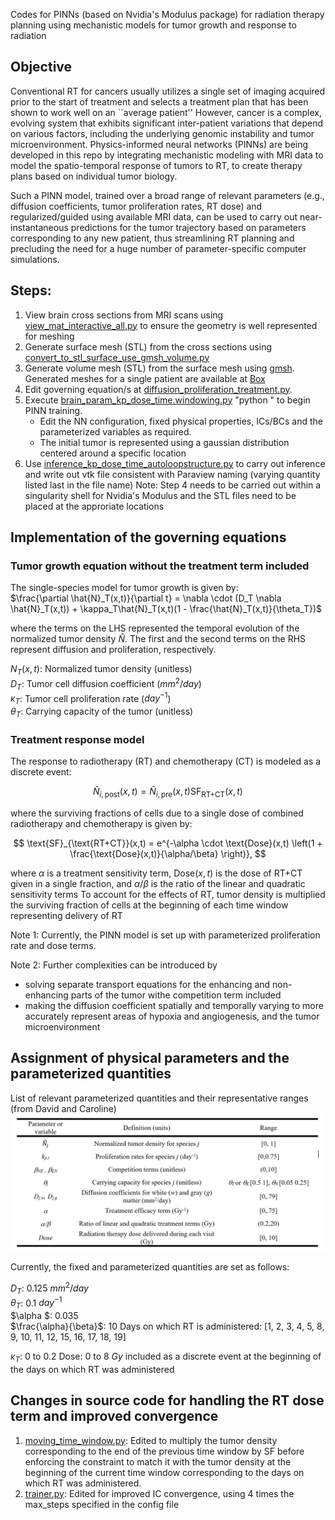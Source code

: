 Codes for PINNs (based on Nvidia's Modulus package) for radiation therapy planning using mechanistic models for tumor growth and response to radiation

## Objective

Conventional RT for cancers usually utilizes a single set of imaging acquired prior to the start of treatment and selects a treatment plan that has been shown to work well 
on an ``average patient'' However, cancer is a complex, evolving system that exhibits
significant inter-patient variations that depend on various factors, 
including the underlying genomic instability and tumor microenvironment. 
Physics-informed neural networks (PINNs) are being developed in this repo by integrating 
mechanistic modeling with MRI data to model the spatio-temporal response of 
tumors to RT, to create therapy plans based on individual tumor biology. 

Such a PINN model, trained over a broad range of relevant parameters 
(e.g., diffusion coefficients, tumor proliferation rates, RT dose) and 
regularized/guided using available MRI data, 
can be used to carry out near-instantaneous predictions for the tumor trajectory 
based on parameters corresponding to any new patient, 
thus streamlining RT planning and precluding the need for a huge number of 
parameter-specific computer simulations.

## Steps:

1. View brain cross sections from MRI scans using [view_mat_interactive_all.py](https://github.com/tnnandi/modulus_radiation_therapy/blob/main/view_mat_interactive_all.py) to ensure the geometry is well represented for meshing
2. Generate surface mesh (STL) from the cross sections using [convert_to_stl_surface_use_gmsh_volume.py](https://github.com/tnnandi/modulus_radiation_therapy/blob/main/convert_to_stl_surface_use_gmsh_volume.py) 
3. Generate volume mesh (STL) from the surface mesh using [gmsh](https://gmsh.info/). Generated meshes for a single patient are available at [Box](https://anl.box.com/s/tlyfb74wyuma0jm4zha8zfrwcspxshlb)
4. Edit governing equation/s at [diffusion_proliferation_treatment.py](https://github.com/tnnandi/modulus_radiation_therapy/blob/main/modulus-sym/examples/brain_RT/diffusion_proliferation_treatment.py). 
5. Execute [brain_param_kp_dose_time.windowing.py](https://github.com/tnnandi/modulus_radiation_therapy/blob/main/modulus-sym/examples/brain_RT/brain_param_kp_dose_time.windowing.py)  "python " to begin PINN training. 
   - Edit the NN configuration, fixed physical properties, ICs/BCs and the parameterized variables as required.
   - The initial tumor is represented using a gaussian distribution centered around a specific location 
6. Use [inference_kp_dose_time_autoloopstructure.py](https://github.com/tnnandi/modulus_radiation_therapy/blob/main/modulus-sym/examples/brain_RT/inference_kp_dose_time_autoloopstructure.py) to carry out inference and write out vtk file consistent with Paraview naming (varying quantity listed last in the file name)
Note: Step 4 needs to be carried out within a singularity shell for Nvidia's Modulus and the STL files need to be placed at the approriate locations 

## Implementation of the governing equations

### Tumor growth equation without the treatment term included
The single-species model for tumor growth is given by:\
$\frac{\partial \hat{N}_T(x,t)}{\partial t} = \nabla \cdot (D_T \nabla \hat{N}_T(x,t)) + \kappa_T\hat{N}_T(x,t)(1 - \frac{\hat{N}_T(x,t)}{\theta_T})$

where the terms on the LHS represented the temporal evolution of the normalized tumor density $\hat{N}$. The first and the second terms on the RHS represent diffusion and proliferation, respectively. 


${N}_T(x,t)$: Normalized tumor density (unitless) \
$D_T$: Tumor cell diffusion coefficient ($mm^2/day$)\
$\kappa_T$: Tumor cell proliferation rate ($day^{-1}$) \
$\theta_T$: Carrying capacity of the tumor (unitless)

### Treatment response model
The response to radiotherapy (RT) and chemotherapy (CT) is modeled as a discrete event:

```math
\hat{N}_{i,\text{post}}(x,t) = \hat{N}_{i,\text{pre}}(x,t) \text{SF}_{\text{RT+CT}}(x,t)
```
where the surviving fractions of cells due to a single dose of combined radiotherapy and chemotherapy is given by: 

$$
\text{SF}_{\text{RT+CT}}(x,t) = e^{-\alpha \cdot \text{Dose}(x,t) \left(1 + \frac{\text{Dose}(x,t)}{\alpha/\beta} \right)}, 
$$

where $\alpha$ is a treatment sensitivity term, $\text{Dose}(x,t)$ is the dose of RT+CT given in a single fraction, and $\alpha/\beta$ is the ratio of the linear and quadratic sensitivity terms <!-- set to a fixed value of 5.6 Gy. -->
To account for the effects of RT, tumor density is multiplied the surviving fraction of cells at the beginning of each time window representing delivery of RT 

Note 1: Currently, the PINN model is set up with parameterized proliferation rate and dose terms. 

Note 2: Further complexities can be introduced by 
- solving separate transport equations for the enhancing and non-enhancing parts of the tumor withe competition term included 
- making the diffusion coefficient spatially and temporally varying to more accurately represent areas of hypoxia and angiogenesis, and the tumor microenvironment 
## Assignment of physical parameters and the parameterized quantities

List of relevant parameterized quantities and their representative ranges (from David and Caroline)
![img.png](img.png)

Currently, the fixed and parameterized quantities are set as follows:

$D_T$:  0.125 $mm^2/day$\
$\theta_T$: 0.1 $day^{-1}$ \
$\alpha $: 0.035 \
$\frac{\alpha}{\beta}$: 10 
Days on which RT is administered: [1, 2, 3, 4, 5, 8, 9, 10, 11, 12, 15, 16, 17, 18, 19]

$\kappa_T$: 0 to 0.2
Dose: 0 to 8 $Gy$ included as a discrete event at the beginning of the days on which RT was administered

## Changes in source code for handling the RT dose term and improved convergence
1. [moving_time_window.py](https://github.com/tnnandi/modulus_radiation_therapy/blob/main/modulus-sym/examples/brain_RT/moving_time_window.py#L106): Edited to multiply the tumor density corresponding to the end of the previous time window by SF before enforcing the constraint to match it with the tumor density at the beginning of the current time window corresponding to the days on which RT was administered.
2. [trainer.py](https://github.com/tnnandi/modulus_radiation_therapy/blob/main/modulus-sym/examples/brain_RT/trainer.py#L422): Edited for improved IC convergence, using 4 times the max_steps specified in the config file


